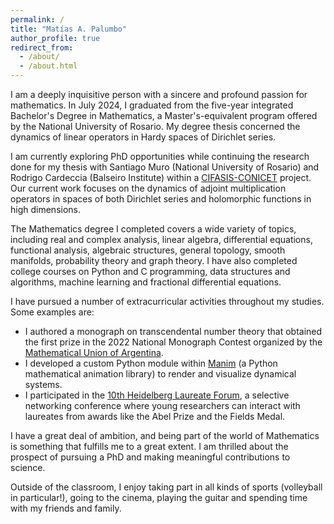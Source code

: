 ```yaml
---
permalink: /
title: "Matías A. Palumbo"
author_profile: true
redirect_from: 
  - /about/
  - /about.html
---
```


I am a deeply inquisitive person with a sincere and profound passion for mathematics. In July 2024, I graduated from the five-year integrated Bachelor's Degree in Mathematics, a Master's-equivalent program offered by the National University of Rosario. My degree thesis concerned the dynamics of linear operators in Hardy spaces of Dirichlet series.

I am currently exploring PhD opportunities while continuing the research done for my thesis with Santiago Muro (National University of Rosario) and Rodrigo Cardeccia (Balseiro Institute) within a [CIFASIS-CONICET](https://www.cifasis-conicet.gov.ar/en/) project. Our current work focuses on the dynamics of adjoint multiplication operators in spaces of both Dirichlet series and holomorphic functions in high dimensions.

The Mathematics degree I completed covers a wide variety of topics, including real and complex analysis, linear algebra, differential equations, functional analysis, algebraic structures, general topology, smooth manifolds, probability theory and graph theory. I have also completed college courses on Python and C programming, data structures and algorithms, machine learning and fractional differential equations.

I have pursued a number of extracurricular activities throughout my studies. Some examples are:
- I authored a monograph on transcendental number theory that obtained the first prize in the 2022 National Monograph Contest organized by the [Mathematical Union of Argentina](https://www.union-matematica.org.ar/).
- I developed a custom Python module within [Manim](https://github.com/3b1b/manim) (a Python mathematical animation library) to render and visualize dynamical systems.
- I participated in the [10th Heidelberg Laureate Forum](https://www.heidelberg-laureate-forum.org/), a selective networking conference where young researchers can interact with laureates from awards like the Abel Prize and the Fields Medal.
<!-- - I organized and taught a LaTeX workshop aimed at both undergraduate and graduate Mathematics, Computer Science and Physics students. -->

I have a great deal of ambition, and being part of the world of Mathematics is something that fulfills me to a great extent. I am thrilled about the prospect of pursuing a PhD and making meaningful contributions to science.

Outside of the classroom, I enjoy taking part in all kinds of sports (volleyball in particular!), going to the cinema, playing the guitar and spending time with my friends and family.
